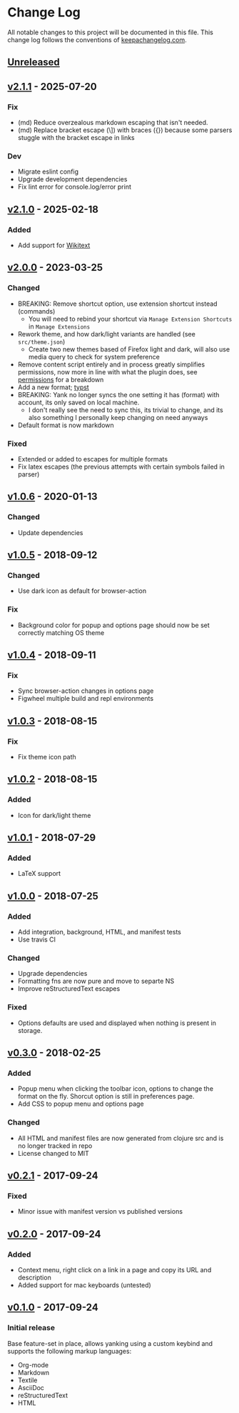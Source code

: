 # Change Log
All notable changes to this project will be documented in this file. This change
log follows the conventions of [keepachangelog.com](http://keepachangelog.com/).

## [Unreleased]

## [v2.1.1] - 2025-07-20
### Fix

- (md) Reduce overzealous markdown escaping that isn't needed.
- (md) Replace bracket escape (\\]) with braces ({}) because some parsers stuggle
  with the bracket escape in links

### Dev

- Migrate eslint config
- Upgrade development dependencies
- Fix lint error for console.log/error print

## [v2.1.0] - 2025-02-18
### Added
- Add support for [Wikitext](https://en.wikipedia.org/wiki/Help:Wikitext)

## [v2.0.0] - 2023-03-25
### Changed
- BREAKING: Remove shortcut option, use extension shortcut instead (commands)
  - You will need to rebind your shortcut via `Manage Extension Shortcuts` in `Manage Extensions`
- Rework theme, and how dark/light variants are handled (see `src/theme.json`)
  - Create two new themes based of Firefox light and dark, will also use media query to check for system preference
- Remove content script entirely and in process greatly simplifies permissions,
  now more in line with what the plugin does, see
  [permissions](README.md#permissions) for a breakdown
- Add a new format; [typst](https://typst.app/)
- BREAKING: Yank no longer syncs the one setting it has (format) with account, its only saved on local machine.
  - I don't really see the need to sync this, its trivial to change, and its also something I personally keep changing on need anyways
- Default format is now markdown

### Fixed
- Extended or added to escapes for multiple formats
- Fix latex escapes (the previous attempts with certain symbols failed in parser)

## [v1.0.6] - 2020-01-13
### Changed
- Update dependencies

## [v1.0.5] - 2018-09-12
### Changed
- Use dark icon as default for browser-action

### Fix
- Background color for popup and options page should now be set correctly matching OS theme

## [v1.0.4] - 2018-09-11
### Fix
- Sync browser-action changes in options page
- Figwheel multiple build and repl environments

## [v1.0.3] - 2018-08-15
### Fix
- Fix theme icon path

## [v1.0.2] - 2018-08-15
### Added
- Icon for dark/light theme

## [v1.0.1] - 2018-07-29
### Added
- LaTeX support

## [v1.0.0] - 2018-07-25
### Added
- Add integration, background, HTML, and manifest tests
- Use travis CI

### Changed
- Upgrade dependencies
- Formatting fns are now pure and move to separte NS
- Improve reStructuredText escapes

### Fixed
- Options defaults are used and displayed when nothing is present in storage.

## [v0.3.0] - 2018-02-25
### Added
- Popup menu when clicking the toolbar icon, options to change the format on the
  fly. Shorcut option is still in preferences page.
- Add CSS to popup menu and options page

### Changed
- All HTML and manifest files are now generated from clojure src and is no
  longer tracked in repo
- License changed to MIT

## [v0.2.1] - 2017-09-24
### Fixed
- Minor issue with manifest version vs published versions

## [v0.2.0] - 2017-09-24
### Added
- Context menu, right click on a link in a page and copy its URL and description
- Added support for mac keyboards (untested)

## [v0.1.0] - 2017-09-24
### Initial release
Base feature-set in place, allows yanking using a custom keybind and supports
the following markup languages:
- Org-mode
- Markdown
- Textile
- AsciiDoc
- reStructuredText
- HTML

[Unreleased]: https://github.com/roosta/yank/compare/v2.1.1...HEAD
[v2.1.1]: https://github.com/roosta/yank/compare/v2.1.0...v2.1.1
[v2.1.0]: https://github.com/roosta/yank/compare/v2.0.0...v2.1.0
[v2.0.0]: https://github.com/roosta/yank/compare/v1.0.6...v2.0.0
[v1.0.6]: https://github.com/roosta/yank/compare/v1.0.5...v1.0.6
[v1.0.5]: https://github.com/roosta/yank/compare/v1.0.4...v1.0.5
[v1.0.4]: https://github.com/roosta/yank/compare/v1.0.3...v1.0.4
[v1.0.3]: https://github.com/roosta/yank/compare/v1.0.2...v1.0.3
[v1.0.2]: https://github.com/roosta/yank/compare/v1.0.1...v1.0.2
[v1.0.1]: https://github.com/roosta/yank/compare/v1.0.0...v1.0.1
[v1.0.0]: https://github.com/roosta/yank/compare/v0.3.0...v1.0.0
[v0.3.0]: https://github.com/roosta/yank/compare/v0.2.1...v0.3.0
[v0.2.1]: https://github.com/roosta/yank/compare/v0.2.0...v0.2.1
[v0.2.0]: https://github.com/roosta/yank/compare/v0.1.0...v0.2.0
[v0.1.0]: https://github.com/roosta/yank/compare/v0.1.0...main
